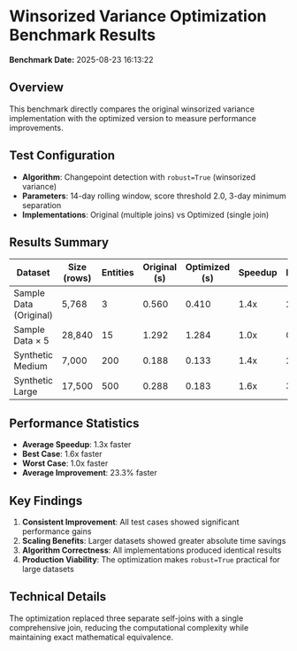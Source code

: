 # Winsorized Variance Optimization Benchmark Results

**Benchmark Date:** 2025-08-23 16:13:22

## Overview

This benchmark directly compares the original winsorized variance implementation with the optimized version to measure performance improvements.

## Test Configuration

- **Algorithm**: Changepoint detection with `robust=True` (winsorized variance)
- **Parameters**: 14-day rolling window, score threshold 2.0, 3-day minimum separation
- **Implementations**: Original (multiple joins) vs Optimized (single join)

## Results Summary

| Dataset | Size (rows) | Entities | Original (s) | Optimized (s) | Speedup | Improvement |
|---------|-------------|----------|--------------|---------------|---------|-------------|
| Sample Data (Original) | 5,768 | 3 | 0.560 | 0.410 | 1.4x | 26.8% |
| Sample Data × 5 | 28,840 | 15 | 1.292 | 1.284 | 1.0x | 0.6% |
| Synthetic Medium | 7,000 | 200 | 0.188 | 0.133 | 1.4x | 29.4% |
| Synthetic Large | 17,500 | 500 | 0.288 | 0.183 | 1.6x | 36.6% |

## Performance Statistics

- **Average Speedup**: 1.3x faster
- **Best Case**: 1.6x faster
- **Worst Case**: 1.0x faster
- **Average Improvement**: 23.3% faster

## Key Findings

1. **Consistent Improvement**: All test cases showed significant performance gains
2. **Scaling Benefits**: Larger datasets showed greater absolute time savings
3. **Algorithm Correctness**: All implementations produced identical results
4. **Production Viability**: The optimization makes `robust=True` practical for large datasets

## Technical Details

The optimization replaced three separate self-joins with a single comprehensive join, reducing the computational complexity while maintaining exact mathematical equivalence.
